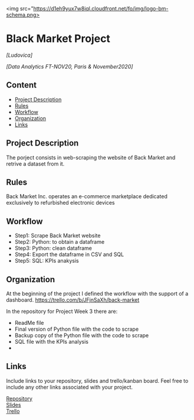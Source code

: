 <img src="https://d1eh9yux7w8iql.cloudfront.net/fo/img/logo-bm-schema.png>

# Black Market Project


*[Ludovica]*

*[Data Analytics FT-NOV20, Paris & November2020]*

## Content
- [Project Description](#project-description)
- [Rules](#rules)
- [Workflow](#workflow)
- [Organization](#organization)
- [Links](#links)

## Project Description
The porject consists in web-scraping the website of Back Market and retrive a dataset from it.

## Rules
Back Market Inc. operates an e-commerce marketplace dedicated exclusively to refurbished electronic devices


## Workflow
- Step1: Scrape Back Market website
- Step2: Python: to obtain a dataframe
- Step3: Python: clean dataframe
- Step4: Export the dataframe in CSV and SQL
- Step5: SQL: KPIs anakysis

## Organization
At the beginning of the project I defined the workflow with the support of a dashboard.
https://trello.com/b/JFjnSaXh/back-market


In the repository for Project Week 3 there are:
- ReadMe file
- Final version of Python file with the code to scrape
- Backup copy of the Python file with the code to scrape
- SQL file with the KPIs analysis
-

## Links
Include links to your repository, slides and trello/kanban board. Feel free to include any other links associated with your project. 

[Repository](https://github.com/ludovicads/data-ft-par-labs/tree/main/Projects/Week-3)  
[Slides](https://docs.google.com/presentation/d/1nIrSBk4t7UAZ-nsH74vN_qS7-23ao-FrI-Pw1USLbcY/edit)  
[Trello](https://trello.com/b/JFjnSaXh/back-market)  
